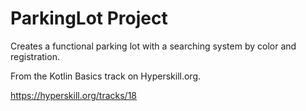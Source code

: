 # ParkingLot Project

Creates a functional parking lot with a searching system by color and registration.

From the Kotlin Basics track on Hyperskill.org.

https://hyperskill.org/tracks/18
